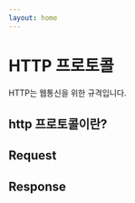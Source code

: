 ```yaml
---
layout: home
---
```


# HTTP 프로토콜
HTTP는 웹통신을 위한 규격입니다.

## http 프로토콜이란?




## Request


## Response

